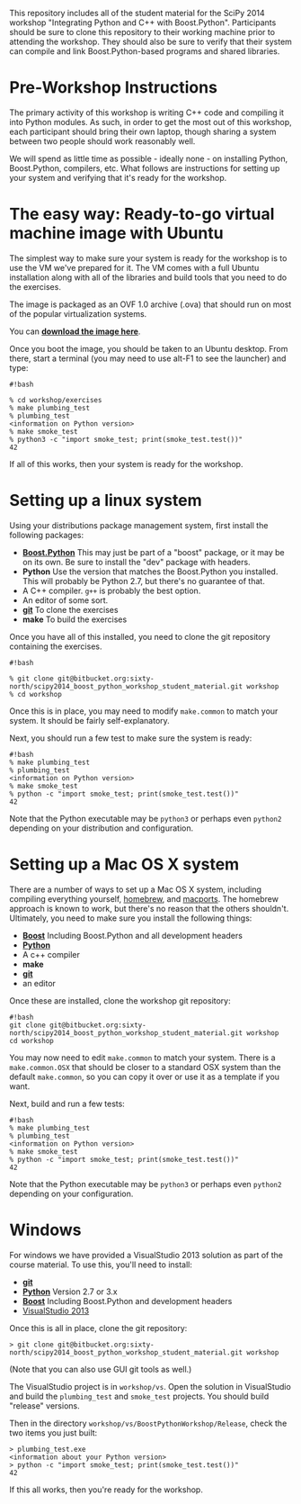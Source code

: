 This repository includes all of the student material for the SciPy 2014 workshop "Integrating Python and C++ with Boost.Python". Participants should be sure to clone this repository to their working machine prior to attending the workshop. They should also be sure to verify that their system can compile and link Boost.Python-based programs and shared libraries.

# Pre-Workshop Instructions

The primary activity of this workshop is writing C++ code and compiling it into Python modules. As such, in order to get the most out of this workshop, each participant should bring their own laptop, though sharing a system between two people should work reasonably well.

We will spend as little time as possible - ideally none - on installing Python, Boost.Python, compilers, etc. What follows are instructions for setting up your system and verifying that it's ready for the workshop.



# The easy way: Ready-to-go virtual machine image with Ubuntu #

The simplest way to make sure your system is ready for the workshop is to use the VM we've prepared for it. The VM comes with a full Ubuntu installation along with all of the libraries and build tools that you need to do the exercises.

The image is packaged as an OVF 1.0 archive (.ova) that should run on most of the popular virtualization systems.

You can [**download the image here**](https://www.dropbox.com/s/vs4oh9lsaiogtfy/BoostPythonWorkshop.ova).

Once you boot the image, you should be taken to an Ubuntu desktop. From there, start a terminal (you may need to use alt-F1 to see the launcher) and type:

```
#!bash

% cd workshop/exercises
% make plumbing_test
% plumbing_test
<information on Python version>
% make smoke_test
% python3 -c "import smoke_test; print(smoke_test.test())"
42
```

If all of this works, then your system is ready for the workshop.

# Setting up a linux system #
Using your distributions package management system, first install the following packages:

 * **[Boost.Python](http://boost.org)** This may just be part of a "boost" package, or it may be on its own. Be sure to install the "dev" package with headers.
 * **Python** Use the version that matches the Boost.Python you installed. This will probably be Python 2.7, but there's no guarantee of that.
 * A C++ compiler. `g++` is probably the best option.
 * An editor of some sort.
 * **[git](http://git-scm.com/)** To clone the exercises
 * **make** To build the exercises

Once you have all of this installed, you need to clone the git repository containing the exercises.

```
#!bash

% git clone git@bitbucket.org:sixty-north/scipy2014_boost_python_workshop_student_material.git workshop
% cd workshop
```

Once this is in place, you may need to modify `make.common` to match your system. It should be fairly self-explanatory.

Next, you should run a few test to make sure the system is ready:

```
#!bash
% make plumbing_test
% plumbing_test
<information on Python version>
% make smoke_test
% python -c "import smoke_test; print(smoke_test.test())"
42
```

Note that the Python executable may be `python3` or perhaps even `python2` depending on your distribution and configuration.

# Setting up a Mac OS X system #

There are a number of ways to set up a Mac OS X system, including compiling everything yourself, [homebrew](http://brew.sh/), and [macports](http://www.macports.org/). The homebrew approach is known to work, but there's no reason that the others shouldn't. Ultimately, you need to make sure you install the following things:

 * **[Boost](http://boost.org)** Including Boost.Python and all development headers
 * **[Python](http://python.org)** 
 * A c++ compiler
 * **make**
 * **[git](http://git-scm.com/)**
 * an editor

Once these are installed, clone the workshop git repository:

```
#!bash
git clone git@bitbucket.org:sixty-north/scipy2014_boost_python_workshop_student_material.git workshop
cd workshop
```

You may now need to edit `make.common` to match your system. There is a `make.common.OSX` that should be closer to a standard OSX system than the default `make.common`, so you can copy it over or use it as a template if you want.

Next, build and run a few tests:

```
#!bash
% make plumbing_test
% plumbing_test
<information on Python version>
% make smoke_test
% python -c "import smoke_test; print(smoke_test.test())"
42
```

Note that the Python executable may be `python3` or perhaps even `python2` depending on your configuration.

# Windows #

For windows we have provided a VisualStudio 2013 solution as part of the course material. To use this, you'll need to install:

 * **[git](http://git-scm.com/)**
 * **[Python](http://python.org)** Version 2.7 or 3.x
 * **[Boost](http://boost.org)** Including Boost.Python and development headers
 * [VisualStudio 2013](http://www.visualstudio.com/en-us/products/visual-studio-express-vs.aspx)

Once this is all in place, clone the git repository:

```
> git clone git@bitbucket.org:sixty-north/scipy2014_boost_python_workshop_student_material.git workshop
```

(Note that you can also use GUI git tools as well.) 

The VisualStudio project is in `workshop/vs`. Open the solution in VisualStudio and build the `plumbing_test` and `smoke_test` projects. You should build "release" versions.

Then in the directory `workshop/vs/BoostPythonWorkshop/Release`, check the two items you just built:

```
> plumbing_test.exe
<information about your Python version>
> python -c "import smoke_test; print(smoke_test.test())"
42
```

If this all works, then you're ready for the workshop.